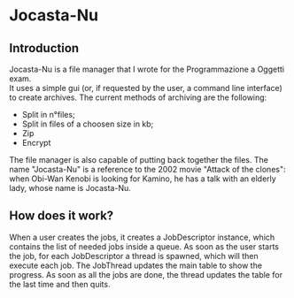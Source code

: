 # Jocasta-Nu
## Introduction
Jocasta-Nu is a file manager that I wrote for the Programmazione a Oggetti exam.  
It uses a simple gui (or, if requested by the user, a command line interface) to create archives.
The current methods of archiving are the following:
- Split in n°files;
- Split in files of a choosen size in kb;
- Zip
- Encrypt  


The file manager is also capable of putting back together the files. 
The name "Jocasta-Nu" is a reference to the 2002 movie "Attack of the clones": when Obi-Wan Kenobi is looking for Kamino, he has a talk with an elderly lady, whose name is Jocasta-Nu.

## How does it work?
When a user creates the jobs, it creates a JobDescriptor instance, which contains the list of needed jobs inside a queue.
As soon as the user starts the job, for each JobDescriptor a thread is spawned, which will then execute each job.
The JobThread updates the main table to show the progress.
As soon as all the jobs are done, the thread updates the table for the last time and then quits.
